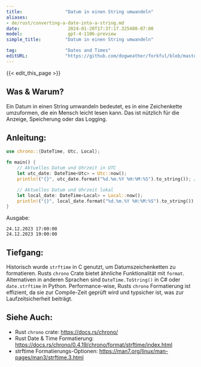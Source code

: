 ```yaml
---
title:                "Datum in einen String umwandeln"
aliases:
- de/rust/converting-a-date-into-a-string.md
date:                  2024-01-20T17:37:17.325480-07:00
model:                 gpt-4-1106-preview
simple_title:         "Datum in einen String umwandeln"

tag:                  "Dates and Times"
editURL:              "https://github.com/dogweather/forkful/blob/master/content/de/rust/converting-a-date-into-a-string.md"
---
```


{{< edit_this_page >}}

## Was & Warum?
Ein Datum in einen String umwandeln bedeutet, es in eine Zeichenkette umzuformen, die ein Mensch leicht lesen kann. Das ist nützlich für die Anzeige, Speicherung oder das Logging.

## Anleitung:
```Rust
use chrono::{DateTime, Utc, Local};

fn main() {
    // Aktuelles Datum und Uhrzeit in UTC
    let utc_date: DateTime<Utc> = Utc::now();
    println!("{}", utc_date.format("%d.%m.%Y %H:%M:%S").to_string()); // 24.12.2023 17:00:00

    // Aktuelles Datum und Uhrzeit lokal
    let local_date: DateTime<Local> = Local::now();
    println!("{}", local_date.format("%d.%m.%Y %H:%M:%S").to_string()); // 24.12.2023 19:00:00
}
```
Ausgabe:
```
24.12.2023 17:00:00
24.12.2023 19:00:00
```

## Tiefgang:
Historisch wurde `strftime` in C genutzt, um Datumszeichenketten zu formatieren. Rusts `chrono` Crate bietet ähnliche Funktionalität mit `format`. Alternativen in anderen Sprachen sind `DateTime.ToString()` in C# oder `date.strftime` in Python. Performance-wise, Rusts `chrono` Formatierung ist effizient, da sie zur Compile-Zeit geprüft wird und typsicher ist, was zur Laufzeitsicherheit beiträgt.

## Siehe Auch:
- Rust `chrono` crate: https://docs.rs/chrono/
- Rust Date & Time Formatierung: https://docs.rs/chrono/0.4.19/chrono/format/strftime/index.html
- strftime Formatierungs-Optionen: https://man7.org/linux/man-pages/man3/strftime.3.html
